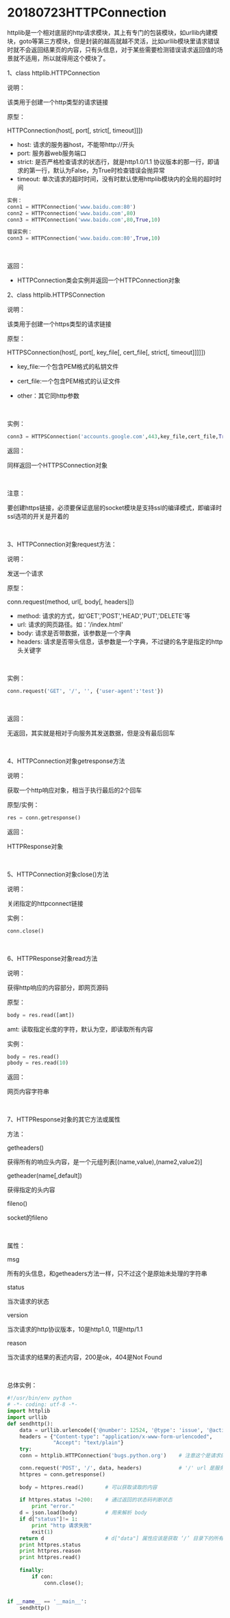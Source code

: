 # 20180723HTTPConnection 



httplib是一个相对底层的http请求模块，其上有专门的包装模块，如urllib内建模块，goto等第三方模块，但是封装的越高就越不灵活，比如urllib模块里请求错误时就不会返回结果页的内容，只有头信息，对于某些需要检测错误请求返回值的场景就不适用，所以就得用这个模块了。

1、class httplib.HTTPConnection

说明： 

该类用于创建一个http类型的请求链接

 原型： 

HTTPConnection(host[, port[, strict[, timeout]]])

- host: 请求的服务器host，不能带http://开头
- port: 服务器web服务端口 
- strict: 是否严格检查请求的状态行，就是http1.0/1.1 协议版本的那一行，即请求的第一行，默认为False，为True时检查错误会抛异常 
- timeout: 单次请求的超时时间，没有时默认使用httplib模块内的全局的超时时间

  

```python
实例：
conn1 = HTTPConnection('www.baidu.com:80')
conn2 = HTTPconnection('www.baidu.com',80)
conn3 = HTTPConnection('www.baidu.com',80,True,10)

错误实例：
conn3 = HTTPConnection('www.baidu.com:80',True,10)
```

   <br>

返回： 

- HTTPConnection类会实例并返回一个HTTPConnection对象

 

2、class httplib.HTTPSConnection 

说明： 

该类用于创建一个https类型的请求链接 

原型：

HTTPSConnection(host[, port[, key_file[, cert_file[, strict[, timeout]]]]])

- key_file:一个包含PEM格式的私钥文件
- cert_file:一个包含PEM格式的认证文件 

- other：其它同http参数

  <br>

实例： 

```python
conn3 = HTTPSConnection('accounts.google.com',443,key_file,cert_file,True,10)
```

 返回： 

同样返回一个HTTPSConnection对象 

 <br>

注意：

要创建https链接，必须要保证底层的socket模块是支持ssl的编译模式，即编译时ssl选项的开关是开着的

 <br> 

3、HTTPConnection对象request方法：

 说明：

 发送一个请求

 原型：

 conn.request(method, url[, body[, headers]])

- method: 请求的方式，如'GET','POST','HEAD','PUT','DELETE'等
- url: 请求的网页路径。如：'/index.html'
- body: 请求是否带数据，该参数是一个字典
- headers: 请求是否带头信息，该参数是一个字典，不过键的名字是指定的http头关键字

 <br>

实例：

```python
conn.request('GET', '/', '', {'user-agent':'test'})
```

<br> 

返回： 

无返回，其实就是相对于向服务其发送数据，但是没有最后回车

 <br>

 

4、HTTPConnection对象getresponse方法

 说明：

 获取一个http响应对象，相当于执行最后的2个回车

 原型/实例：

```python
res = conn.getresponse()
```

 返回：

 HTTPResponse对象

 <br> 

5、HTTPConnection对象close()方法

 说明：

 关闭指定的httpconnect链接

 实例：

```python
conn.close()
```

<br> 

 6、HTTPResponse对象read方法

 说明：

 获得http响应的内容部分，即网页源码

 原型：

 ```python
body = res.read([amt])
 ```

amt: 读取指定长度的字符，默认为空，即读取所有内容

实例：

```python
body = res.read()
pbody = res.read(10)
```

 返回：

 网页内容字符串 

 <br>

7、HTTPResponse对象的其它方法或属性

 方法：

 getheaders()

 获得所有的响应头内容，是一个元组列表[(name,value),(name2,value2)]

 getheader(name[,default])

 获得指定的头内容

 fileno()

 socket的fileno

  <br>

属性：

 msg

 所有的头信息，和getheaders方法一样，只不过这个是原始未处理的字符串

 status

 当次请求的状态

version

当次请求的http协议版本，10是http1.0, 11是http/1.1

reason

当次请求的结果的表述内容，200是ok，404是Not Found

 <br>

总体实例： 

```python
#!/usr/bin/env python  
# -*- coding: utf-8 -*-  
import httplib
import urllib
def sendhttp():
    data = urllib.urlencode({'@number': 12524, '@type': 'issue', '@action': 'show'})   
    headers = {"Content-type": "application/x-www-form-urlencoded",
               "Accept": "text/plain"}
	try:
    conn = httplib.HTTPConnection('bugs.python.org')	# 注意这个是请求的服务器主机地址

    conn.request('POST', '/', data, headers)			# '/' url 是服务器上的地址
    httpres = conn.getresponse()
    
    body = httpres.read()		# 可以获取读取的内容
    
    if httpres.status !=200:	# 通过返回的状态码判断状态
        print "error."
    d = json.load(body)			# 用来解析 body
    if d["status"]!= 1:
        print "http 请求失败"
        exit(1)
    return d					# d["data"] 属性应该是获取 ‘/’ 目录下的所有文件名。
    print httpres.status
    print httpres.reason
    print httpres.read()         
	
    finally:
        if con:
            conn.close();


if __name__ == '__main__': 
	sendhttp() 
```

 

